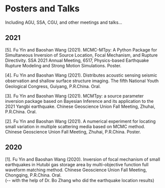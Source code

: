 # Posters and Talks
Including AGU, SSA, CGU, and other meetings and talks...


## 2021
[5]. Fu Yin and Baoshan Wang (2021). MCMC-MTpy: A Python Package for Simultaneous Inversion of Source Location, Focal Mechanism, and Rupture Directivity. SSA 2021 Annual Meeting, 6517, Physics-based Earthquake Rupture Modeling and Strong Motion Simulations. Poster.

[4]. Fu Yin and Baoshan Wang (2021). Distributes acoustic sensing seismic observation and shallow surface structure imaging. The ﬁfth National Youth Geological Congress, Guiyang, P.R.China. Oral.

[3]. Fu Yin and Baoshan Wang (2021). MCMTpy: a source parameter inversion package based on Bayesian Inference and its application to the 2021 Yangbi earthquake. Chinese Geoscience Union Fall Meeting, Zhuhai, P.R.China. Oral.

[2]. Fu Yin and Baoshan Wang (2021). A numerical experiment for locating small variation in multiple scattering media based on MCMC method. Chinese Geoscience Union Fall Meeting, Zhuhai, P.R.China. Poster.


## 2020
[1]. Fu Yin and Baoshan Wang (2020). Inversion of focal mechanism of small earthquakes in Hutubi gas storage area by multi-objective function full waveform matching method. Chinese Geoscience Union Fall Meeting, Chongqing, P.R.China. Oral.  
(-- with the help of Dr. Bo Zhang who did the earthquake location results)
